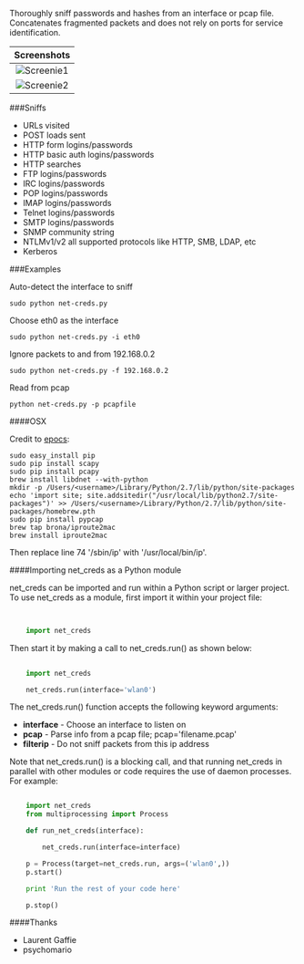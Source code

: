 Thoroughly sniff passwords and hashes from an interface or pcap file. Concatenates fragmented packets and does not rely on ports for service identification. 

| Screenshots |
|:-----:|
| ![Screenie1](http://imgur.com/opQo7Bb.png) |
| ![Screenie2](http://imgur.com/Kl5I6Ju.png) |

###Sniffs

* URLs visited
* POST loads sent
* HTTP form logins/passwords
* HTTP basic auth logins/passwords
* HTTP searches
* FTP logins/passwords
* IRC logins/passwords
* POP logins/passwords
* IMAP logins/passwords
* Telnet logins/passwords
* SMTP logins/passwords
* SNMP community string
* NTLMv1/v2 all supported protocols like HTTP, SMB, LDAP, etc
* Kerberos


###Examples

Auto-detect the interface to sniff

```sudo python net-creds.py```

Choose eth0 as the interface

```sudo python net-creds.py -i eth0```

Ignore packets to and from 192.168.0.2

```sudo python net-creds.py -f 192.168.0.2```

Read from pcap

```python net-creds.py -p pcapfile```


####OSX

Credit to [epocs](https://github.com/epocs):
```
sudo easy_install pip
sudo pip install scapy
sudo pip install pcapy
brew install libdnet --with-python
mkdir -p /Users/<username>/Library/Python/2.7/lib/python/site-packages
echo 'import site; site.addsitedir("/usr/local/lib/python2.7/site-packages")' >> /Users/<username>/Library/Python/2.7/lib/python/site-packages/homebrew.pth
sudo pip install pypcap
brew tap brona/iproute2mac
brew install iproute2mac
```
Then replace line 74 '/sbin/ip' with '/usr/local/bin/ip'.


####Importing net_creds as a Python module

net_creds can be imported and run within a Python script or larger project. To use net_creds as a module, first import it within your project file:

```python

	
	import net_creds
```

Then start it by making a call to net\_creds.run() as shown below:

```python
	
	import net_creds

	net_creds.run(interface='wlan0')

```

The net\_creds.run() function accepts the following keyword arguments:

- __interface__ - Choose an interface to listen on
- __pcap__ - Parse info from a pcap file; pcap='filename.pcap'
- __filterip__ - Do not sniff packets from this ip address

Note that net\_creds.run() is a blocking call, and that running net\_creds in parallel with other modules or code requires the use of daemon processes. For example:


```python

	import net_creds
	from multiprocessing import Process

	def run_net_creds(interface):

		net_creds.run(interface=interface)

	p = Process(target=net_creds.run, args=('wlan0',))
	p.start()

	print 'Run the rest of your code here'

	p.stop()

```

####Thanks
* Laurent Gaffie
* psychomario
